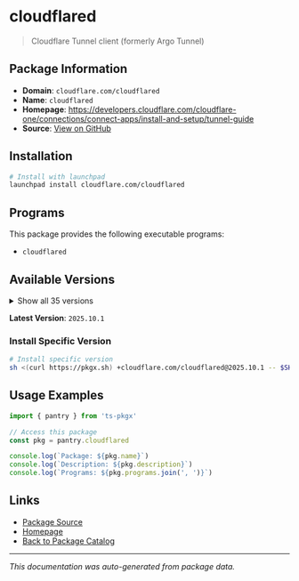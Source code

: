 # cloudflared

> Cloudflare Tunnel client (formerly Argo Tunnel)

## Package Information

- **Domain**: `cloudflare.com/cloudflared`
- **Name**: `cloudflared`
- **Homepage**: https://developers.cloudflare.com/cloudflare-one/connections/connect-apps/install-and-setup/tunnel-guide
- **Source**: [View on GitHub](https://github.com/pkgxdev/pantry/tree/main/projects/cloudflare.com/cloudflared/package.yml)

## Installation

```bash
# Install with launchpad
launchpad install cloudflare.com/cloudflared
```

## Programs

This package provides the following executable programs:

- `cloudflared`

## Available Versions

<details>
<summary>Show all 35 versions</summary>

- `2025.10.1`, `2025.10.0`, `2025.9.1`, `2025.9.0`, `2025.8.1`
- `2025.8.0`, `2025.7.0`, `2025.6.1`, `2025.6.0`, `2025.5.0`
- `2025.4.2`, `2025.4.0`, `2025.2.1`, `2025.2.0`, `2025.1.1`
- `2025.1.0`, `2024.12.2`, `2024.12.1`, `2024.12.0`, `2024.11.1`
- `2024.11.0`, `2024.10.1`, `2024.10.0`, `2024.9.1`, `2024.9.0`
- `2024.8.3`, `2024.8.2`, `2024.7.3`, `2024.6.1`, `2024.6.0`
- `2024.5.0`, `2024.4.1`, `2024.4.0`, `2024.3.0`, `2024.2.1`

</details>

**Latest Version**: `2025.10.1`

### Install Specific Version

```bash
# Install specific version
sh <(curl https://pkgx.sh) +cloudflare.com/cloudflared@2025.10.1 -- $SHELL -i
```

## Usage Examples

```typescript
import { pantry } from 'ts-pkgx'

// Access this package
const pkg = pantry.cloudflared

console.log(`Package: ${pkg.name}`)
console.log(`Description: ${pkg.description}`)
console.log(`Programs: ${pkg.programs.join(', ')}`)
```

## Links

- [Package Source](https://github.com/pkgxdev/pantry/tree/main/projects/cloudflare.com/cloudflared/package.yml)
- [Homepage](https://developers.cloudflare.com/cloudflare-one/connections/connect-apps/install-and-setup/tunnel-guide)
- [Back to Package Catalog](../../../package-catalog.md)

---

*This documentation was auto-generated from package data.*
